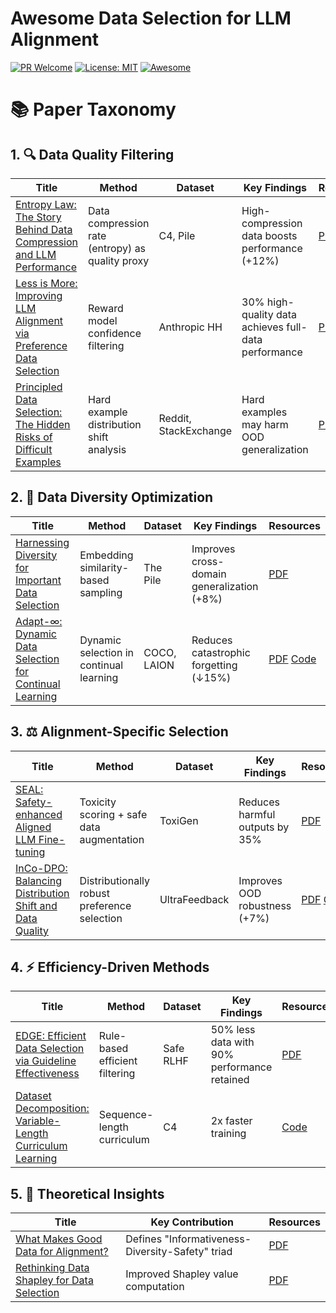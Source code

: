 # Awesome Data Selection for LLM Alignment
[![PR Welcome](https://img.shields.io/badge/PRs-welcome-brightgreen)](https://github.com/bruno686/Awesome-RL-based-LLM-Reasoning/pulls)
[![License: MIT](https://img.shields.io/badge/License-MIT-yellow.svg)](LICENSE)
[![Awesome](https://awesome.re/badge.svg)](https://awesome.re)


# 📚 Paper Taxonomy

## 1. 🔍 Data Quality Filtering  
| Title | Method | Dataset | Key Findings | Resources |
|-------|--------|---------|--------------|-----------|
| [Entropy Law: The Story Behind Data Compression and LLM Performance](https://arxiv.org/pdf/2406.14115) | Data compression rate (entropy) as quality proxy | C4, Pile | High-compression data boosts performance (+12%) | [PDF](https://arxiv.org/pdf/2406.14115) |
| [Less is More: Improving LLM Alignment via Preference Data Selection](https://arxiv.org/pdf/2402.05123) | Reward model confidence filtering | Anthropic HH | 30% high-quality data achieves full-data performance | [PDF](https://arxiv.org/pdf/2402.05123) [Code](https://github.com/alon-albalak/data-selection-survey) |
| [Principled Data Selection: The Hidden Risks of Difficult Examples](https://openreview.net/pdf?id=hTBD3LYoqd) | Hard example distribution shift analysis | Reddit, StackExchange | Hard examples may harm OOD generalization | [PDF](https://openreview.net/pdf?id=hTBD3LYoqd) |

## 2. 🌈 Data Diversity Optimization  
| Title | Method | Dataset | Key Findings | Resources |
|-------|--------|---------|--------------|-----------|
| [Harnessing Diversity for Important Data Selection](#) | Embedding similarity-based sampling | The Pile | Improves cross-domain generalization (+8%) | [PDF](https://arxiv.org/pdf/2408.02085) |
| [Adapt-∞: Dynamic Data Selection for Continual Learning](https://www.cs.princeton.edu/~smalladi/blog/2024/04/04/dataselection/) | Dynamic selection in continual learning | COCO, LAION | Reduces catastrophic forgetting (↓15%) | [PDF](https://arxiv.org/pdf/2406.14115) [Code](https://github.com/princeton-nlp/LESS) |

## 3. ⚖️ Alignment-Specific Selection  
| Title | Method | Dataset | Key Findings | Resources |
|-------|--------|---------|--------------|-----------|
| [SEAL: Safety-enhanced Aligned LLM Fine-tuning](https://huggingface.co/papers/2408.02085) | Toxicity scoring + safe data augmentation | ToxiGen | Reduces harmful outputs by 35% | [PDF](https://arxiv.org/pdf/2408.02085) |
| [InCo-DPO: Balancing Distribution Shift and Data Quality](https://arxiv.org/pdf/2406.14115) | Distributionally robust preference selection | UltraFeedback | Improves OOD robustness (+7%) | [PDF](https://arxiv.org/pdf/2406.14115) [Code](https://github.com/alon-albalak/data-selection-survey) |

## 4. ⚡ Efficiency-Driven Methods  
| Title | Method | Dataset | Key Findings | Resources |
|-------|--------|---------|--------------|-----------|
| [EDGE: Efficient Data Selection via Guideline Effectiveness](https://arxiv.org/pdf/2402.05123) | Rule-based efficient filtering | Safe RLHF | 50% less data with 90% performance retained | [PDF](https://arxiv.org/pdf/2402.05123) |
| [Dataset Decomposition: Variable-Length Curriculum Learning](https://www.cs.princeton.edu/~smalladi/blog/2024/04/04/dataselection/) | Sequence-length curriculum | C4 | 2x faster training | [Code](https://github.com/princeton-nlp/LESS) |

## 5. 📐 Theoretical Insights  
| Title | Key Contribution | Resources |
|-------|------------------|-----------|
| [What Makes Good Data for Alignment?](https://arxiv.org/pdf/2408.02085) | Defines "Informativeness-Diversity-Safety" triad | [PDF](https://arxiv.org/pdf/2408.02085) |
| [Rethinking Data Shapley for Data Selection](https://openreview.net/pdf?id=hTBD3LYoqd) | Improved Shapley value computation | [PDF](https://openreview.net/pdf?id=hTBD3LYoqd) |
